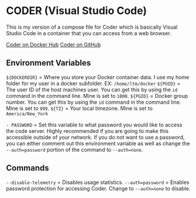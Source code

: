 # CODER (Visual Studio Code)

This is my version of a compose file for Coder which is basically Visual Studio Code in a container that you can access from a web browser.

[Coder on Docker Hub](https://hub.docker.com/r/codercom/code-server)
[Coder on GitHub](https://github.com/cdr/code-server)

## Environment Variables

`${DOCKERDIR}` = Where you store your Docker container data. I use my home folder for my user in a docker subfolder. EX: `/home/ltm/docker`
`${PUID}` = The user ID of the host machines user. You can get this by using the `id` command in the command line. Mine is set to `1000`.
`${PGID}` = Docker group number. You can get this by using the `id` command in the command line. Mine is set to `999`.
`${TZ}` = Your local timezone. Mine is set to `America/New_York`

`- PASSWORD` = Set this variable to what password you would like to access the code server. Highly recommended if you are going to make this accessible outside of your network. If you do not want to use a password, you can either comment out this environment variable as well as change the `--auth=password` portion of the command to `--auth=none`.

## Commands

`--disable-telemetry` = Disables usage statistics.
`--auth=password` = Enables password protection for accessing Coder. Change to `--auth=none` to disable.